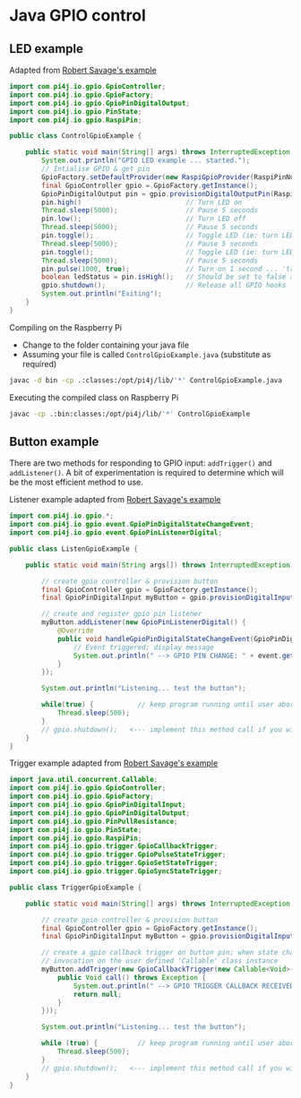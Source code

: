 # Java GPIO control

## LED example

Adapted from [Robert Savage's example](https://pi4j.com/1.2/example/control.html)

```java
import com.pi4j.io.gpio.GpioController;
import com.pi4j.io.gpio.GpioFactory;
import com.pi4j.io.gpio.GpioPinDigitalOutput;
import com.pi4j.io.gpio.PinState;
import com.pi4j.io.gpio.RaspiPin;

public class ControlGpioExample {

    public static void main(String[] args) throws InterruptedException {
        System.out.println("GPIO LED example ... started.");
        // Intialise GPIO & get pin
        GpioFactory.setDefaultProvider(new RaspiGpioProvider(RaspiPinNumberingScheme.BROADCOM_PIN_NUMBERING));
        final GpioController gpio = GpioFactory.getInstance();
        GpioPinDigitalOutput pin = gpio.provisionDigitalOutputPin(RaspiPin.GPIO_11);
        pin.high()                          // Turn LED on
        Thread.sleep(5000);                 // Pause 5 seconds
        pin.low();                          // Turn LED off
        Thread.sleep(5000);                 // Pause 5 seconds
        pin.toggle();                       // Toggle LED (ie: turn LED on)
        Thread.sleep(5000);                 // Pause 5 seconds
        pin.toggle();                       // Toggle LED (ie: turn LED off)
        Thread.sleep(5000);                 // Pause 5 seconds
        pin.pulse(1000, true);              // Turn on 1 second ... 'true' => use blocking
        boolean ledStatus = pin.isHigh();   // Should be set to false as LED is off
        gpio.shutdown();                    // Release all GPIO hooks
        System.out.println("Exiting");
    }
}
```

Compiling on the Raspberry Pi

* Change to the folder containing your java file
* Assuming your file is called `ControlGpioExample.java` (substitute as required)

```bash
javac -d bin -cp .:classes:/opt/pi4j/lib/'*' ControlGpioExample.java
```

Executing the compiled class on Raspberry Pi

```bash
javac -cp .:bin:classes:/opt/pi4j/lib/'*' ControlGpioExample
```

## Button example

There are two methods for responding to GPIO input: `addTrigger()` and `addListener()`. A bit of experimentation is required to determine which will be the most efficient method to use. 

Listener example adapted from [Robert Savage's example](https://pi4j.com/1.2/example/listener.html)

```java
import com.pi4j.io.gpio.*;
import com.pi4j.io.gpio.event.GpioPinDigitalStateChangeEvent;
import com.pi4j.io.gpio.event.GpioPinListenerDigital;

public class ListenGpioExample {

    public static void main(String args[]) throws InterruptedException {

        // create gpio controller & provision button
        final GpioController gpio = GpioFactory.getInstance();
        final GpioPinDigitalInput myButton = gpio.provisionDigitalInputPin(RaspiPin.GPIO_02, PinPullResistance.PULL_DOWN);

        // create and register gpio pin listener
        myButton.addListener(new GpioPinListenerDigital() {
            @Override
            public void handleGpioPinDigitalStateChangeEvent(GpioPinDigitalStateChangeEvent event) {
                // Event triggered; display message
                System.out.println(" --> GPIO PIN CHANGE: " + event.getPin() + " = " + event.getState());
            }
        });

        System.out.println("Listening... test the button");

        while(true) {           // keep program running until user aborts (CTRL-C)
            Thread.sleep(500);
        }
        // gpio.shutdown();   <--- implement this method call if you wish to terminate the Pi4J GPIO controller
    }
}
```

Trigger example adapted from [Robert Savage's example](https://pi4j.com/1.2/example/trigger.html)

```java
import java.util.concurrent.Callable;
import com.pi4j.io.gpio.GpioController;
import com.pi4j.io.gpio.GpioFactory;
import com.pi4j.io.gpio.GpioPinDigitalInput;
import com.pi4j.io.gpio.GpioPinDigitalOutput;
import com.pi4j.io.gpio.PinPullResistance;
import com.pi4j.io.gpio.PinState;
import com.pi4j.io.gpio.RaspiPin;
import com.pi4j.io.gpio.trigger.GpioCallbackTrigger;
import com.pi4j.io.gpio.trigger.GpioPulseStateTrigger;
import com.pi4j.io.gpio.trigger.GpioSetStateTrigger;
import com.pi4j.io.gpio.trigger.GpioSyncStateTrigger;

public class TriggerGpioExample {

    public static void main(String[] args) throws InterruptedException {

        // create gpio controller & provision button
        final GpioController gpio = GpioFactory.getInstance();
        final GpioPinDigitalInput myButton = gpio.provisionDigitalInputPin(RaspiPin.GPIO_02, PinPullResistance.PULL_DOWN);

        // create a gpio callback trigger on button pin; when state changes, perform a callback
        // invocation on the user defined 'Callable' class instance
        myButton.addTrigger(new GpioCallbackTrigger(new Callable<Void>() {
            public Void call() throws Exception {
                System.out.println(" --> GPIO TRIGGER CALLBACK RECEIVED ");
                return null;
            }
        }));

        System.out.println("Listening... test the button");

        while (true) {          // keep program running until user aborts (CTRL-C)
            Thread.sleep(500);
        }
        // gpio.shutdown();   <--- implement this method call if you wish to terminate the Pi4J GPIO controller
    }
}
```

